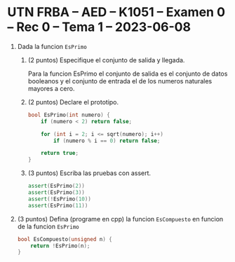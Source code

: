 # UTN FRBA – AED – K1051 – Examen 0 – Rec 0 – Tema 1 – 2023-06-08

1. Dada la funcion `EsPrimo`

    1. (2 puntos) Especifique el conjunto de salida y llegada.

        Para la funcion EsPrimo el conjunto de salida es el conjunto de datos booleanos
        y el conjunto de entrada el de los numeros naturales mayores a cero.

    2. (2 puntos) Declare el prototipo.

        ```cpp
        bool EsPrimo(int numero) {
            if (numero < 2) return false;

            for (int i = 2; i <= sqrt(numero); i++)
                if (numero % i == 0) return false;

            return true;
        }
        ```

    3. (3 puntos) Escriba las pruebas con assert.

        ```cpp
        assert(EsPrimo(2))
        assert(EsPrimo(3))
        assert(!EsPrimo(10))
        assert(EsPrimo(11))
        ```

2. (3 puntos) Defina (programe en cpp) la funcion `EsCompuesto` en funcion de la funcion `EsPrimo`

    ```cpp
    bool EsCompuesto(unsigned n) {
        return !EsPrimo(n);
    }
    ```
